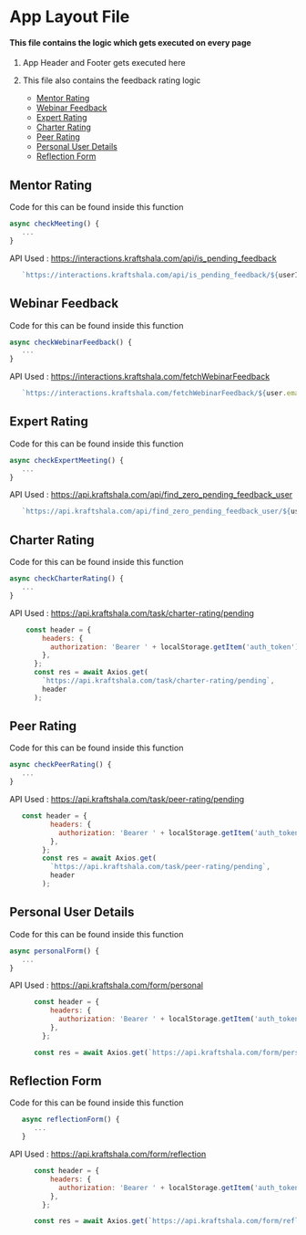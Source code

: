 # App Layout File
#### This file contains the logic which gets executed on every page

1. App Header and Footer gets executed here

2. This file also contains the feedback rating logic
    * [Mentor Rating](#mentor-rating)
    * [Webinar Feedback](#webinar-feedback)
    * [Expert Rating](#expert-rating)
    * [Charter Rating](#charter-rating)
    * [Peer Rating](#peer-rating)
    * [Personal User Details](#personal-user-details)
    * [Reflection Form](#reflection-form)


## Mentor Rating
Code for this can be found inside this function
```javascript
async checkMeeting() {
   ...
}
```
API Used : https://interactions.kraftshala.com/api/is_pending_feedback

```javascript
   `https://interactions.kraftshala.com/api/is_pending_feedback/${userID}`
```

## Webinar Feedback
Code for this can be found inside this function
```javascript
async checkWebinarFeedback() {
   ...
}
```
API Used : https://interactions.kraftshala.com/fetchWebinarFeedback

```javascript
   `https://interactions.kraftshala.com/fetchWebinarFeedback/${user.email}`
```


## Expert Rating
Code for this can be found inside this function
```javascript
async checkExpertMeeting() {
   ...
}
```
API Used : https://api.kraftshala.com/api/find_zero_pending_feedback_user

```javascript
   `https://api.kraftshala.com/api/find_zero_pending_feedback_user/${user.email}`
```

## Charter Rating
Code for this can be found inside this function
```javascript
async checkCharterRating() {
   ...
}
```
API Used : https://api.kraftshala.com/task/charter-rating/pending

```javascript
    const header = {
        headers: {
          authorization: 'Bearer ' + localStorage.getItem('auth_token'),
        },
      };
      const res = await Axios.get(
        `https://api.kraftshala.com/task/charter-rating/pending`,
        header
      );
```

## Peer Rating
Code for this can be found inside this function
```javascript
async checkPeerRating() {
   ...
}
```
API Used : https://api.kraftshala.com/task/peer-rating/pending

```javascript
   const header = {
          headers: {
            authorization: 'Bearer ' + localStorage.getItem('auth_token'),
          },
        };
        const res = await Axios.get(
          `https://api.kraftshala.com/task/peer-rating/pending`,
          header
        );
```

## Personal User Details
Code for this can be found inside this function
```javascript
async personalForm() {
   ...
}
```
API Used : https://api.kraftshala.com/form/personal

```javascript
      const header = {
          headers: {
            authorization: 'Bearer ' + localStorage.getItem('auth_token'),
          },
        };

      const res = await Axios.get(`https://api.kraftshala.com/form/personal`, header);
```

## Reflection Form
Code for this can be found inside this function
```javascript
   async reflectionForm() {
      ...
   }
```
API Used : https://api.kraftshala.com/form/reflection

```javascript
      const header = {
          headers: {
            authorization: 'Bearer ' + localStorage.getItem('auth_token'),
          },
        };

      const res = await Axios.get(`https://api.kraftshala.com/form/reflection`, header);
```
